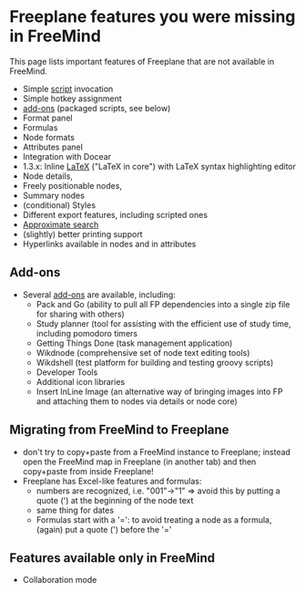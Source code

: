 # Freeplane features you were missing in FreeMind

This page lists important features of Freeplane that are not available in
FreeMind.

* Simple [script](/docs/#/scripting/Scripting ':ignore') invocation
* Simple hotkey assignment
* [add-ons](Add-ons.md) (packaged scripts, see below)
* Format panel
* Formulas
* Node formats
* Attributes panel
* Integration with Docear
* 1.3.x: Inline [LaTeX](/docs/#/user-documentation/LaTeX_in_Freeplane ':ignore') ("LaTeX in core") with LaTeX syntax highlighting editor
* Node details, 
* Freely positionable nodes,
* Summary nodes
* (conditional) Styles
* Different export features, including scripted ones
* [Approximate search](Approximate_search.md)
* (slightly) better printing support
* Hyperlinks available in nodes and in attributes

## Add-ons

* Several [add-ons](/docs/#/getting-started/Add-ons_(install) ':ignore') are available, including:
    * Pack and Go (ability to pull all FP dependencies into a single zip file for sharing with others)
    * Study planner (tool for assisting with the efficient use of study time, including pomodoro timers
    * Getting Things Done (task management application)
    * Wikdnode (comprehensive set of node text editing tools)
    * Wikdshell (test platform for building and testing groovy scripts)
    * Developer Tools
    * Additional icon libraries
    * Insert InLine Image (an alternative way of bringing images into FP and attaching them to nodes via details or node core)


## Migrating from FreeMind to Freeplane

* don't try to copy+paste from a FreeMind instance to Freeplane; instead open the FreeMind map in Freeplane (in another tab) and then copy+paste from inside Freeplane!
* Freeplane has Excel-like features and formulas:
    * numbers are recognized, i.e. "001"->"1" => avoid this by putting a quote (') at the beginning of the node text
    * same thing for dates
    * Formulas start with a '=': to avoid treating a node as a formula, (again) put a quote (') before the '='

## Features available only in FreeMind

* Collaboration mode

